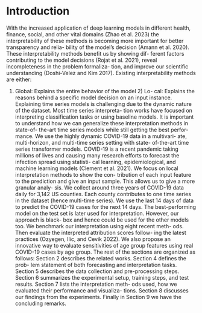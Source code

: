 # Introduction
With the increased application of deep learning models in
different health, finance, social, and other vital domains
(Zhao et al. 2023) the interpretability of these methods is
becoming more important for better transparency and relia-
bility of the model’s decision (Amann et al. 2020).
These interpretability methods benefit us by showing dif-
ferent factors contributing to the model decisions (Rojat
et al. 2021), reveal incompleteness in the problem formaliza-
tion, and improve our scientific understanding (Doshi-Velez
and Kim 2017). Existing interpretability methods are either:
1) Global: Explains the entire behavior of the model 2) Lo-
cal: Explains the reasons behind a specific model decision
on an input instance.
Explaining time series models is challenging due to the
dynamic nature of the dataset. Most time series interpreta-
tion works have focused on interpreting classification tasks
or using baseline models. It is important to understand how
we can generalize these interpretation methods in state-of-
the-art time series models while still getting the best perfor-
mance.
We use the highly dynamic COVID-19 data in a multivari-
ate, multi-horizon, and multi-time series setting with state-
of-the-art time series transformer models. COVID-19 is a
recent pandemic taking millions of lives and causing many
research efforts to forecast the infection spread using statisti-
cal learning, epidemiological, and machine learning models
(Clement et al. 2021).
We focus on local interpretation methods to show the con-
tribution of each input feature to the prediction and give an
input sample. This allows us to give a more granular analy-
sis. We collect around three years of COVID-19 data daily
for 3,142 US counties. Each county contributes to one time
series in the dataset (hence multi-time series). We use the
last 14 days of data to predict the COVID-19 cases for the
next 14 days. The best-performing model on the test set is
later used for interpretation. However, our approach is black-
box and hence could be used for the other models too.
We benchmark our interpretation using eight recent meth-
ods. Then evaluate the interpreted attribution scores follow-
ing the latest practices (Ozyegen, Ilic, and Cevik 2022). We
also propose an innovative way to evaluate sensitivities of
age group features using real COVID-19 cases by age group.
The rest of the sections are organized as follows: Section
2 describes the related works. Section 4 defines the prob-
lem statement of both forecasting and interpretation tasks.
Section 5 describes the data collection and pre-processing
steps. Section 6 summarizes the experimental setup, training
steps, and test results. Section 7 lists the interpretation meth-
ods used, how we evaluated their performance and visualiza-
tions. Section 8 discusses our findings from the experiments.
Finally in Section 9 we have the concluding remarks.